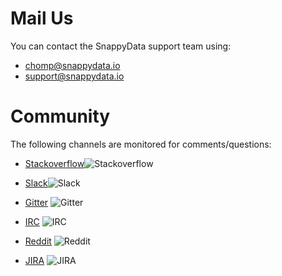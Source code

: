 # Mail Us
You can contact the SnappyData support team using:

- [chomp@snappydata.io](mailto:chomp@snappydata.io)
- [support@snappydata.io](mailto:suppport@snappydata.io) 

# Community
The following channels are monitored for comments/questions:

* [Stackoverflow](http://stackoverflow.com/questions/tagged/snappydata)![Stackoverflow](http://i.imgur.com/LPIdp12.png)

* [Slack](http://snappydata-slackin.herokuapp.com/)![Slack](http://i.imgur.com/h3sc6GM.png)

* [Gitter](https://gitter.im/SnappyDataInc/snappydata) ![Gitter](http://i.imgur.com/jNAJeOn.jpg)

* [IRC](http://webchat.freenode.net/?randomnick=1&channels=%23snappydata&uio=d4) ![IRC](http://i.imgur.com/vbH3Zdx.png)

* [Reddit](https://www.reddit.com/r/snappydata) ![Reddit](http://i.imgur.com/AB3cVtj.png)

* [JIRA](https://jira.snappydata.io/projects/SNAP/issues) ![JIRA](http://i.imgur.com/E92zntA.png)